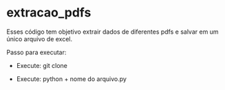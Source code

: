 # extracao_pdfs

Esses código tem objetivo extrair dados de diferentes pdfs e salvar em um único arquivo de excel.

Passo para executar:

  - Execute: git clone
  
  - Execute: python + nome do arquivo.py

